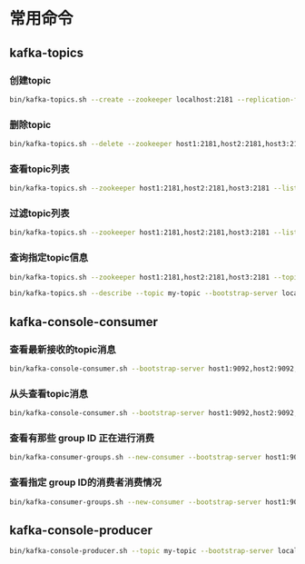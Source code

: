 <!--
 * @Author: hanzhaozhan
 * @LastEditors: hanzhaozhan
 -->

# 常用命令

## kafka-topics

### 创建topic

```sh
bin/kafka-topics.sh --create --zookeeper localhost:2181 --replication-factor 1 --partitions 1 --topic test1
```

### 删除topic

```sh
bin/kafka-topics.sh --delete --zookeeper host1:2181,host2:2181,host3:2181 --topic xxx_topic
```

### 查看topic列表

```sh
bin/kafka-topics.sh --zookeeper host1:2181,host2:2181,host3:2181 --list
```

### 过滤topic列表

```sh
bin/kafka-topics.sh --zookeeper host1:2181,host2:2181,host3:2181 --list | grep user
```

### 查询指定topic信息

```sh
bin/kafka-topics.sh --zookeeper host1:2181,host2:2181,host3:2181 --topic user-info-notify --describe

bin/kafka-topics.sh --describe --topic my-topic --bootstrap-server localhost:9092
```

## kafka-console-consumer

### 查看最新接收的topic消息

```sh
bin/kafka-console-consumer.sh --bootstrap-server host1:9092,host2:9092,host3:9092 --topic user-info-notify
```

### 从头查看topic消息

```sh
bin/kafka-console-consumer.sh --bootstrap-server host1:9092,host2:9092,host3:9092 --from-beginning --topic user-info-notify
```

### 查看有那些 group ID 正在进行消费

```sh
bin/kafka-consumer-groups.sh --new-consumer --bootstrap-server host1:9092,host2:9092,host3:9092 --list group
```

### 查看指定 group ID的消费者消费情况

```sh
bin/kafka-consumer-groups.sh --new-consumer --bootstrap-server host1:9092,host2:9092,host3:9092 --group teacher-live-dev --describe
```

## kafka-console-producer

```sh
bin/kafka-console-producer.sh --topic my-topic --bootstrap-server localhost:9092
```
